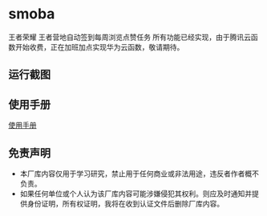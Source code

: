 # smoba
王者荣耀 王者营地自动签到每周浏览点赞任务
所有功能已经实现，由于腾讯云函数开始收费，正在加班加点实现华为云函数，敬请期待。

## 运行截图
## 使用手册
[使用手册](https://gosmoba.vercel.app/)
## 免责声明
* 本厂库内容仅用于学习研究，禁止用于任何商业或非法用途，违反者作者概不负责。
* 如果任何单位或个人认为该厂库内容可能涉嫌侵犯其权利。则应及时通知并提供身份证明，所有权证明，我将在收到认证文件后删除厂库内容。
